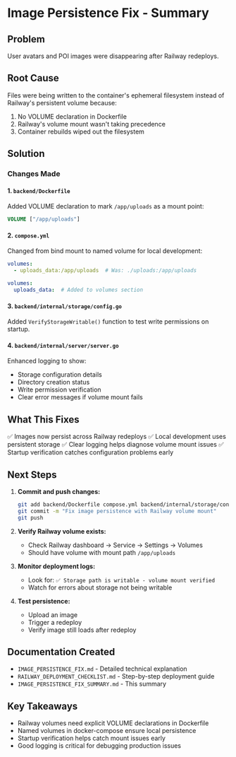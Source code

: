 # Image Persistence Fix - Summary

## Problem
User avatars and POI images were disappearing after Railway redeploys.

## Root Cause
Files were being written to the container's ephemeral filesystem instead of Railway's persistent volume because:
1. No VOLUME declaration in Dockerfile
2. Railway's volume mount wasn't taking precedence
3. Container rebuilds wiped out the filesystem

## Solution

### Changes Made

#### 1. `backend/Dockerfile`
Added VOLUME declaration to mark `/app/uploads` as a mount point:
```dockerfile
VOLUME ["/app/uploads"]
```

#### 2. `compose.yml`
Changed from bind mount to named volume for local development:
```yaml
volumes:
  - uploads_data:/app/uploads  # Was: ./uploads:/app/uploads

volumes:
  uploads_data:  # Added to volumes section
```

#### 3. `backend/internal/storage/config.go`
Added `VerifyStorageWritable()` function to test write permissions on startup.

#### 4. `backend/internal/server/server.go`
Enhanced logging to show:
- Storage configuration details
- Directory creation status
- Write permission verification
- Clear error messages if volume mount fails

## What This Fixes

✅ Images now persist across Railway redeploys
✅ Local development uses persistent storage
✅ Clear logging helps diagnose volume mount issues
✅ Startup verification catches configuration problems early

## Next Steps

1. **Commit and push changes:**
   ```bash
   git add backend/Dockerfile compose.yml backend/internal/storage/config.go backend/internal/server/server.go
   git commit -m "Fix image persistence with Railway volume mount"
   git push
   ```

2. **Verify Railway volume exists:**
   - Check Railway dashboard → Service → Settings → Volumes
   - Should have volume with mount path `/app/uploads`

3. **Monitor deployment logs:**
   - Look for: `✅ Storage path is writable - volume mount verified`
   - Watch for errors about storage not being writable

4. **Test persistence:**
   - Upload an image
   - Trigger a redeploy
   - Verify image still loads after redeploy

## Documentation Created

- `IMAGE_PERSISTENCE_FIX.md` - Detailed technical explanation
- `RAILWAY_DEPLOYMENT_CHECKLIST.md` - Step-by-step deployment guide
- `IMAGE_PERSISTENCE_FIX_SUMMARY.md` - This summary

## Key Takeaways

- Railway volumes need explicit VOLUME declarations in Dockerfile
- Named volumes in docker-compose ensure local persistence
- Startup verification helps catch mount issues early
- Good logging is critical for debugging production issues
